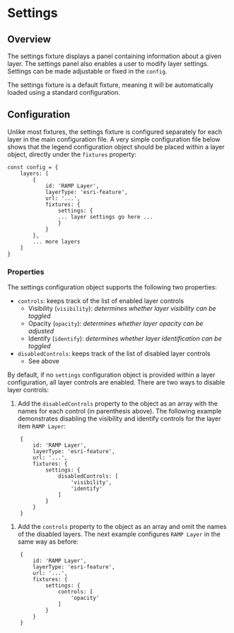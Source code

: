 # Settings

## Overview

The settings fixture displays a panel containing information about a given layer. The settings panel also enables a user to modify layer settings. Settings can be made adjustable or fixed in the `config`.

The settings fixture is a default fixture, meaning it will be automatically loaded using a standard configuration.


## Configuration
Unlike most fixtures, the settings fixture is configured separately for each layer in the main configuration file. A very simple configuration file below shows that the legend configuration object should be placed within a layer object, directly under the `fixtures` property:

```
const config = {
    layers: [
        {
            id: 'RAMP Layer',
            layerType: 'esri-feature',
            url: '...',
            fixtures: {
                settings: {
                ... layer settings go here ...
                }
            }
        },
        ... more layers
    ]
}
```

### Properties

The settings configuration object supports the following two properties:

- `controls`: keeps track of the list of enabled layer controls
    - Visibility (`visibility`): *determines whether layer visibility can be toggled*
    - Opacity (`opacity`): *determines whether layer opacity can be adjusted*
    - Identify (`identify`): *determines whether layer identification can be toggled*
- `disabledControls`: keeps track of the list of disabled layer controls
    - See above

By default, if no `settings` configuration object is provided within a layer configuration, all layer controls are enabled. There are two ways to disable layer controls:
1. Add the `disabledControls` property to the object as an array with the names for each control (in parenthesis above). The following example demonstrates disabling the visibility and identify controls for the layer item `RAMP Layer`:

```
    {
        id: 'RAMP Layer',
        layerType: 'esri-feature',
        url: '...',
        fixtures: {
            settings: {
                disabledControls: [
                    'visibility',
                    'identify'
                ]
            }
        }
    }
```

1. Add the `controls` property to the object as an array and omit the names of the disabled layers. The next example configures `RAMP Layer`  in the same way as before:

```
    {
        id: 'RAMP Layer',
        layerType: 'esri-feature',
        url: '...',
        fixtures: {
            settings: {
                controls: [
                    'opacity'
                ]
            }
        }
    }
```